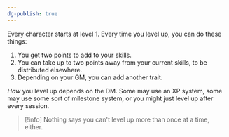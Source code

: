 ```yaml
---
dg-publish: true
---
```

Every character starts at level 1. Every time you level up, you can do these things:
1. You get two points to add to your skills.
2. You can take up to two points away from your current skills, to be distributed elsewhere.
3. Depending on your GM, you can add another trait.

*How* you level up depends on the DM. Some may use an XP system, some may use some sort of milestone system, or you might just level up after every session.

> [!info]
> Nothing says you can't level up more than once at a time, either.